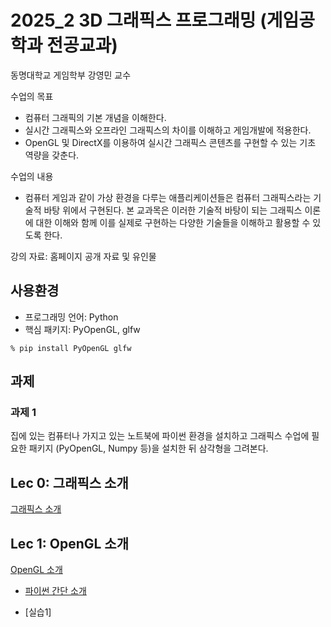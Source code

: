 # 2025_2 3D 그래픽스 프로그래밍 (게임공학과 전공교과)

동명대학교 게임학부 강영민 교수

수업의 목표
* 컴퓨터 그래픽의 기본 개념을 이해한다.
* 실시간 그래픽스와 오프라인 그래픽스의 차이를 이해하고 게임개발에 적용한다.
* OpenGL 및 DirectX를 이용하여 실시간 그래픽스 콘텐츠를 구현할 수 있는 기초 역량을 갖춘다.

수업의 내용
* 컴퓨터 게임과 같이 가상 환경을 다루는 애플리케이션들은 컴퓨터 그래픽스라는 기술적 바탕 위에서 구현된다. 본 교과목은 이러한 기술적 바탕이 되는 그래픽스 이론에 대한 이해와 함께 이를 실제로 구현하는 다양한 기술들을 이해하고 활용할 수 있도록 한다.

강의 자료: 홈페이지 공개 자료 및 유인물

## 사용환경

* 프로그래밍 언어: Python
* 핵심 패키지: PyOpenGL, glfw
```
% pip install PyOpenGL glfw
```

## 과제

### 과제 1
집에 있는 컴퓨터나 가지고 있는 노트북에 파이썬 환경을 설치하고 그래픽스 수업에 필요한 패키지 (PyOpenGL, Numpy 등)을 설치한 뒤 삼각형을 그려본다.

## Lec 0: 그래픽스 소개

[그래픽스 소개](https://github.com/dknife/2025_2_Graphics/raw/main/LectureNotes/Lec01_Introduction2Graphics.pdf)

## Lec 1: OpenGL 소개

[OpenGL 소개](https://github.com/dknife/2025_2_Graphics/raw/main/LectureNotes/Lec02_BasicGraphicsProgramming_Pres.pdf)

* [파이썬 간단 소개](https://colab.research.google.com/drive/1gHI_fN4RDK4pkVe7TSN2-zFjrMBC-dR5?usp=sharing)

* [실습1]
